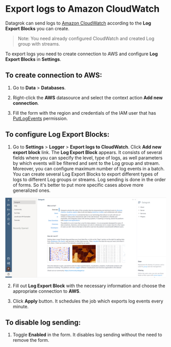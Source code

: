 # Export logs to Amazon CloudWatch

Datagrok can send logs to [Amazon CloudWatch](https://aws.amazon.com/cloudwatch/) according to the **Log Export Blocks** you can create.

> Note: You need already configured CloudWatch and created Log group with streams.

To export logs you need to create connection to AWS and configure **Log Export Blocks** in **Settings**.

## To create connection to AWS:

  1. Go to **Data** > **Databases**.

  2. Right-click the **AWS** datasource and select the context action **Add new connection**.

  3. Fill the form with the region and credentials of the IAM user that has [PutLogEvents](https://docs.aws.amazon.com/AmazonCloudWatchLogs/latest/APIReference/API_PutLogEvents.html) permission.

## To configure **Log Export Blocks**:

  1. Go to **Settings** > **Logger** > **Export logs to CloudWatch**. Click **Add new export block** link. The **Log Export Block** appears. It consists of several fields where you can specify the level, type of logs, as well parameters by which events will be filtered and sent to the Log group and stream. Moreover, you can configure maximum number of log events in a batch. 
    <br />You can create several Log Export Blocks to export different types of logs to different Log groups or streams. Log sending is done in the order of forms. So it's better to put more specific cases above more generalized ones.

   ![How to find CW settings](./log-export-cw.gif "Export logs to CloudWatch")

  2. Fill out **Log Export Block** with the necessary information and choose the appropriate connection to **AWS**.
  
  3. Click **Apply** button. It schedules the job which exports log events every minute. 
   
## To disable log sending:

   1. Toggle **Enabled** in the form. It disables log sending without the need to remove the form.
